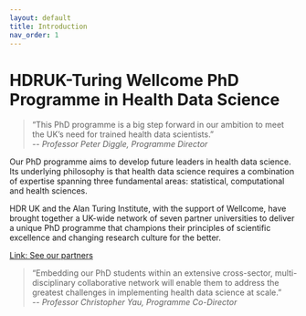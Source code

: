 ```yaml
---
layout: default
title: Introduction
nav_order: 1
---
```


# HDRUK-Turing Wellcome PhD Programme in Health Data Science

> “This PhD programme is a big step forward in our ambition to meet the UK’s need for trained health data scientists.”  
> -- <cite>Professor Peter Diggle, Programme Director</cite>

Our PhD programme aims to develop future leaders in health data science. Its underlying philosophy is that health data science requires a combination of expertise spanning three fundamental areas: statistical, computational and health sciences.

HDR UK and the Alan Turing Institute, with the support of Wellcome, have brought together a UK-wide network of seven partner universities to deliver a unique PhD programme that champions their principles of scientific excellence and changing research culture for the better.

[Link: See our partners](partners.md)

> “Embedding our PhD students within an extensive cross-sector, multi-disciplinary collaborative network will enable them to address the greatest challenges in implementing health data science at scale.”      
> -- <cite>Professor Christopher Yau, Programme Co-Director</cite>

